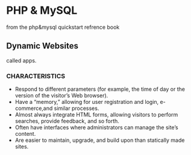 # PHP & MySQL

from the php&mysql quickstart refrence book

## Dynamic Websites

called apps.

### CHARACTERISTICS

- Respond to different parameters (for example, the time of day or the version of the visitor’s Web browser).
- Have a “memory,” allowing for user registration and login, e-commerce,and similar processes.
- Almost always integrate HTML forms, allowing visitors to perform searches, provide feedback, and so forth.
- Often have interfaces where administrators can manage the
site’s content.
- Are easier to maintain, upgrade, and build upon than statically made sites.